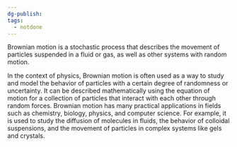 ```yaml
---
dg-publish: 
tags:
  - notdone
---
```

Brownian motion is a stochastic process that describes the movement of particles suspended in a fluid or gas, as well as other systems with random motion.

In the context of physics, Brownian motion is often used as a way to study and model the behavior of particles with a certain degree of randomness or uncertainty. It can be described mathematically using the equation of motion for a collection of particles that interact with each other through random forces.
Brownian motion has many practical applications in fields such as chemistry, biology, physics, and computer science. For example, it is used to study the diffusion of molecules in fluids, the behavior of colloidal suspensions, and the movement of particles in complex systems like gels and crystals.

